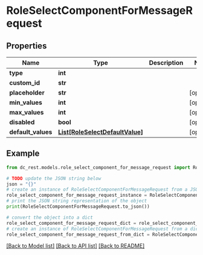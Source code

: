 # RoleSelectComponentForMessageRequest


## Properties

Name | Type | Description | Notes
------------ | ------------- | ------------- | -------------
**type** | **int** |  | 
**custom_id** | **str** |  | 
**placeholder** | **str** |  | [optional] 
**min_values** | **int** |  | [optional] 
**max_values** | **int** |  | [optional] 
**disabled** | **bool** |  | [optional] 
**default_values** | [**List[RoleSelectDefaultValue]**](RoleSelectDefaultValue.md) |  | [optional] 

## Example

```python
from dc_rest.models.role_select_component_for_message_request import RoleSelectComponentForMessageRequest

# TODO update the JSON string below
json = "{}"
# create an instance of RoleSelectComponentForMessageRequest from a JSON string
role_select_component_for_message_request_instance = RoleSelectComponentForMessageRequest.from_json(json)
# print the JSON string representation of the object
print(RoleSelectComponentForMessageRequest.to_json())

# convert the object into a dict
role_select_component_for_message_request_dict = role_select_component_for_message_request_instance.to_dict()
# create an instance of RoleSelectComponentForMessageRequest from a dict
role_select_component_for_message_request_from_dict = RoleSelectComponentForMessageRequest.from_dict(role_select_component_for_message_request_dict)
```
[[Back to Model list]](../README.md#documentation-for-models) [[Back to API list]](../README.md#documentation-for-api-endpoints) [[Back to README]](../README.md)



